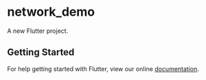 # network_demo

A new Flutter project.

## Getting Started

For help getting started with Flutter, view our online
[documentation](https://flutter.io/).
